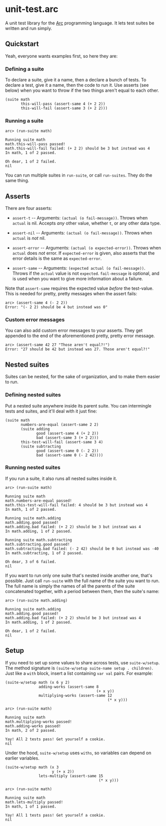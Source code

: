 # unit-test.arc

A unit test library for the [Arc](http://www.arclanguage.org/) programming language. It lets test suites be written and run simply.

## Quickstart

Yeah, everyone wants examples first, so here they are:

### Defining a suite

To declare a suite, give it a name, then a declare a bunch of tests. To declare a test, give it a name, then the code to run it. Use asserts (see below) when you want to throw if the two things aren't equal to each other.

    (suite math
           this-will-pass (assert-same 4 (+ 2 2))
           this-will-fail (assert-same 3 (+ 2 2)))


### Running a suite

    arc> (run-suite math)

    Running suite math
    math.this-will-pass passed!
    math.this-will-fail failed: (+ 2 2) should be 3 but instead was 4
    In math, 1 of 2 passed.

    Oh dear, 1 of 2 failed.
    nil

You can run multiple suites in `run-suite`, or call `run-suites`. They do the same thing.

## Asserts

There are four asserts:

* `assert-t` -- Arguments: `(actual (o fail-message))`. Throws when `actual` is nil. Accepts _any_ other value, whether `t`, or any other data type.

* `assert-nil` -- Arguments: `(actual (o fail-message))`. Throws when `actual` is *not* nil.

* `assert-error` -- Arguments: `(actual (o expected-error))`. Throws when `actual` does *not* error. If `expected-error` is given, also asserts that the error details is the same as `expected-error`.

* `assert-same` -- Arguments: `(expected actual (o fail-message))`. Throws if the `actual` value is not `expected`. `fail-message` is optional, and is used when you want to give more information about a failure.

Note that `assert-same` requires the expected value *before* the test-value. This is needed for pretty, pretty messages when the assert fails:

    arc> (assert-same 4 (- 2 2))
    Error: "(- 2 2) should be 4 but instead was 0"

### Custom error messages

You can also add custom error messages to your asserts. They get appended to the end of the aforementioned pretty, pretty error message.

    arc> (assert-same 42 27 "Those aren't equal?!")
    Error: "27 should be 42 but instead was 27. Those aren't equal?!"

## Nested suites

Suites can be nested, for the sake of organization, and to make them easier to run.

### Defining nested suites

Put a nested suite anywhere inside its parent suite. You can intermingle tests and suites, and it'll deal with it just fine:

    (suite math
           numbers-are-equal (assert-same 2 2)
           (suite adding
                  good (assert-same 4 (+ 2 2))
                  bad (assert-same 3 (+ 2 2)))
           this-test-will-fail (assert-same 3 4)
           (suite subtracting
                  good (assert-same 0 (- 2 2))
                  bad (assert-same 0 (- 2 42))))

### Running nested suites

If you run a suite, it also runs all nested suites inside it.


    arc> (run-suite math)

    Running suite math
    math.numbers-are-equal passed!
    math.this-test-will-fail failed: 4 should be 3 but instead was 4
    In math, 1 of 2 passed.

    Running suite math.adding
    math.adding.good passed!
    math.adding.bad failed: (+ 2 2) should be 3 but instead was 4
    In math.adding, 1 of 2 passed.

    Running suite math.subtracting
    math.subtracting.good passed!
    math.subtracting.bad failed: (- 2 42) should be 0 but instead was -40
    In math.subtracting, 1 of 2 passed.

    Oh dear, 3 of 6 failed.
    nil

If you want to run only one suite that's nested inside another one, that's possible. Just call `run-suite` with the full name of the suite you want to run. The full name is simply the names of all the parents of the suite concatenated together, with a period between them, then the suite's name:

    arc> (run-suite math.adding)

    Running suite math.adding
    math.adding.good passed!
    math.adding.bad failed: (+ 2 2) should be 3 but instead was 4
    In math.adding, 1 of 2 passed.

    Oh dear, 1 of 2 failed.
    nil



## Setup

If you need to set up some values to share across tests, use `suite-w/setup`. The method signature is `(suite-w/setup suite-name setup . children)`. Just like a `with` block, insert a list containing `var val` pairs. For example:

    (suite-w/setup math (x 6 y 2)
                   adding-works (assert-same 8
                                             (+ x y))
                   multiplying-works (assert-same 12
                                                  (* x y)))

    arc> (run-suite math)

    Running suite math
    math.multiplying-works passed!
    math.adding-works passed!
    In math, 2 of 2 passed.

    Yay! All 2 tests pass! Get yourself a cookie.
    nil

Under the hood, `suite-w/setup` uses `withs`, so variables can depend on earlier variables.

    (suite-w/setup math (x 3
                         y (+ x 2))
                   lets-multiply (assert-same 15
                                              (* x y)))

    arc> (run-suite math)

    Running suite math
    math.lets-multiply passed!
    In math, 1 of 1 passed.

    Yay! All 1 tests pass! Get yourself a cookie.
    nil

